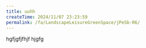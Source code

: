```yaml
---
title: uuhh
createTime: 2024/11/07 23:23:59
permalink: /fa/LandscapeLeisureGreenSpace/jPeSb-R6/
---
```

hgfjgfjfhjf
hjgfg